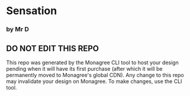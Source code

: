 # Sensation
### by Mr D

## DO NOT EDIT THIS REPO

This repo was generated by the Monagree CLI tool to host your design pending when it will have its first purchase (after which it will be permanently moved to Monagree's global CDN).  Any change to this repo may invalidate your design on Monagree.  To make changes, use the CLI tool.
